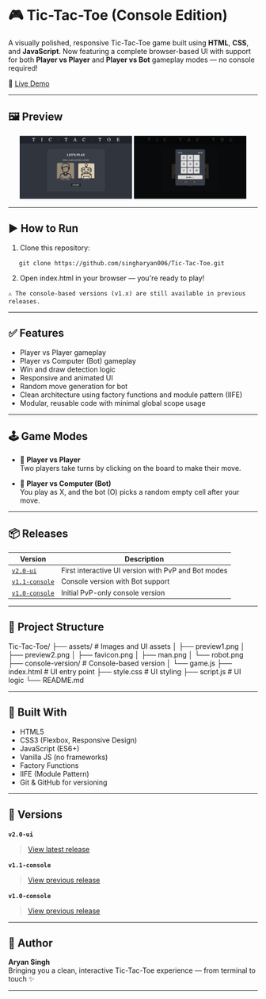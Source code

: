 # 🎮 Tic-Tac-Toe (Console Edition)

A visually polished, responsive Tic-Tac-Toe game built using **HTML**, **CSS**, and **JavaScript**. Now featuring a complete browser-based UI with support for both **Player vs Player** and **Player vs Bot** gameplay modes — no console required!

🔗 [Live Demo](https://tic-tac-toe-name-already-taken.netlify.app/)


---

## 🖼️ Preview
<div align="center"> <img src="./assets/preview1.png" width="45%" alt="Preview 1"/> <img src="./assets/preview2.png" width="45%" alt="Preview 2"/> </div>

---

## ▶️ How to Run

1. Clone this repository:
```
   git clone https://github.com/singharyan006/Tic-Tac-Toe.git
```
2. Open index.html in your browser — you're ready to play!

```
⚠️ The console-based versions (v1.x) are still available in previous releases.
```
---

## ✅ Features

- Player vs Player gameplay
- Player vs Computer (Bot) gameplay
- Win and draw detection logic
- Responsive and animated UI
- Random move generation for bot
- Clean architecture using factory functions and module pattern (IIFE)
- Modular, reusable code with minimal global scope usage

---

## 🕹️ Game Modes

- 👤 **Player vs Player**  
  Two players take turns by clicking on the board to make their move.

- 🤖 **Player vs Computer (Bot)**  
  You play as X, and the bot (O) picks a random empty cell after your move.

---

## 📦 Releases

| Version                                                                                  | Description                                         |
| ---------------------------------------------------------------------------------------- | --------------------------------------------------- |
| [`v2.0-ui`](https://github.com/singharyan006/Tic-Tac-Toe/releases/tag/v2.0-ui)           | First interactive UI version with PvP and Bot modes |
| [`v1.1-console`](https://github.com/singharyan006/Tic-Tac-Toe/releases/tag/v1.1-console) | Console version with Bot support                    |
| [`v1.0-console`](https://github.com/singharyan006/Tic-Tac-Toe/releases/tag/v1.0-console) | Initial PvP-only console version                    |


---

## 📁 Project Structure
Tic-Tac-Toe/
├── assets/             # Images and UI assets
│   ├── preview1.png
│   ├── preview2.png
│   ├── favicon.png
│   ├── man.png
│   └── robot.png
├── console-version/    # Console-based version
│   └── game.js
├── index.html          # UI entry point
├── style.css           # UI styling
├── script.js           # UI logic
└── README.md


---

## 🧠 Built With

- HTML5
- CSS3 (Flexbox, Responsive Design)
- JavaScript (ES6+)
- Vanilla JS (no frameworks)
- Factory Functions
- IIFE (Module Pattern)
- Git & GitHub for versioning

---

## 📌 Versions

**`v2.0-ui`**
> [View latest release](https://github.com/singharyan006/Tic-Tac-Toe/releases/tag/v2.0-ui)

**`v1.1-console`**
> [View previous release](https://github.com/singharyan006/Tic-Tac-Toe/releases/tag/v1.1-console)

**`v1.0-console`**
> [View previous release](https://github.com/singharyan006/Tic-Tac-Toe/releases/tag/v1.0-console)

---

## 🙌 Author

**Aryan Singh**  
Bringing you a clean, interactive Tic-Tac-Toe experience — from terminal to touch ✨

---
